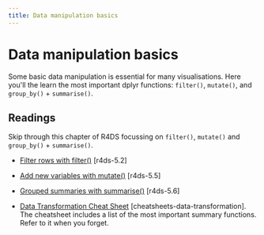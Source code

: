 ```yaml
---
title: Data manipulation basics
---
```


<!-- Generated automatically from manip-basics.yml. Do not edit by hand -->

# Data manipulation basics

Some basic data manipulation is essential for many visualisations. Here you'll the learn the most important dplyr functions: `filter()`, `mutate()`, and `group_by()` + `summarise()`.

## Readings

Skip through this chapter of R4DS focussing on `filter()`, `mutate()` and
`group_by()` + `summarise()`.

  * [Filter rows with filter()](http://r4ds.had.co.nz/transform.html#filter-rows-with-filter) [r4ds-5.2]

  * [Add new variables with mutate()](http://r4ds.had.co.nz/transform.html#add-new-variables-with-mutate) [r4ds-5.5]

  * [Grouped summaries with summarise()](http://r4ds.had.co.nz/transform.html#grouped-summaries-with-summarise) [r4ds-5.6]

  * [Data Transformation Cheat Sheet](https://github.com/rstudio/cheatsheets/raw/master/source/pdfs/data-transformation-cheatsheet.pdf) [cheatsheets-data-transformation].
    The cheatsheet includes a list of the most important summary functions.
    Refer to it when you forget.



